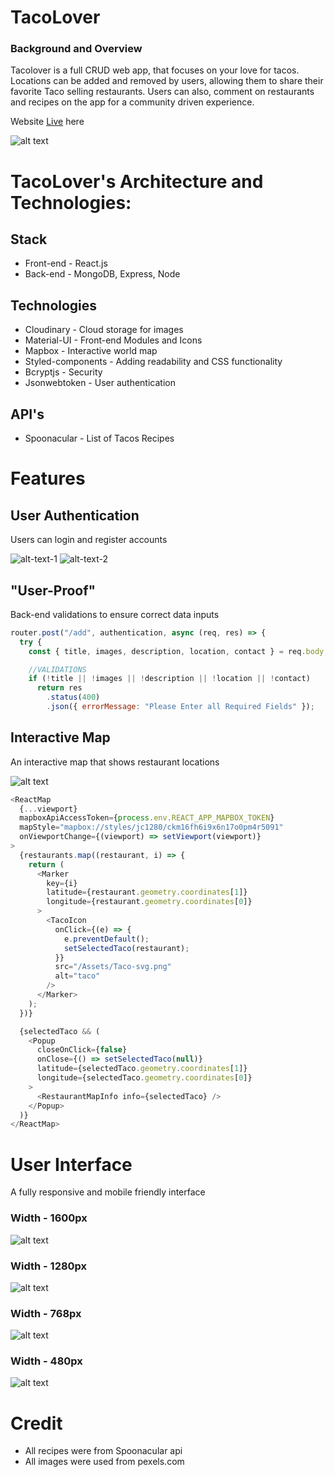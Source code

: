 # TacoLover

### Background and Overview

Tacolover is a full CRUD web app, that focuses on your love for tacos. Locations can be added and removed by users, allowing them to share their favorite Taco selling restaurants. Users can also, comment on restaurants and recipes on the app for a community driven experience.

Website [Live](https://tacolover-1.herokuapp.com/) here

![alt text](https://github.com/JoncarlosT/TacoLover-V2/blob/main/client/public/github/TacoLover-%20Landing%20Page.gif)

# TacoLover's Architecture and Technologies:

## Stack

- Front-end - React.js
- Back-end - MongoDB, Express, Node

## Technologies

- Cloudinary - Cloud storage for images
- Material-UI - Front-end Modules and Icons
- Mapbox - Interactive world map
- Styled-components - Adding readability and CSS functionality
- Bcryptjs - Security
- Jsonwebtoken - User authentication

## API's

- Spoonacular - List of Tacos Recipes

# Features

## User Authentication

Users can login and register accounts

![alt-text-1](https://github.com/JoncarlosT/TacoLover-V2/blob/main/client/public/github/JS.png) ![alt-text-2](https://github.com/JoncarlosT/TacoLover-V2/blob/main/client/public/github/jsx.png)

## "User-Proof"

Back-end validations to ensure correct data inputs

```javascript
router.post("/add", authentication, async (req, res) => {
  try {
    const { title, images, description, location, contact } = req.body;

    //VALIDATIONS
    if (!title || !images || !description || !location || !contact)
      return res
        .status(400)
        .json({ errorMessage: "Please Enter all Required Fields" });
```

## Interactive Map

An interactive map that shows restaurant locations

![alt text](https://github.com/JoncarlosT/TacoLover-V2/blob/main/client/public/github/TacoLover%20-%20Map.gif)

```javascript
<ReactMap
  {...viewport}
  mapboxApiAccessToken={process.env.REACT_APP_MAPBOX_TOKEN}
  mapStyle="mapbox://styles/jc1280/ckm16fh6i9x6n17o0pm4r5091"
  onViewportChange={(viewport) => setViewport(viewport)}
>
  {restaurants.map((restaurant, i) => {
    return (
      <Marker
        key={i}
        latitude={restaurant.geometry.coordinates[1]}
        longitude={restaurant.geometry.coordinates[0]}
      >
        <TacoIcon
          onClick={(e) => {
            e.preventDefault();
            setSelectedTaco(restaurant);
          }}
          src="/Assets/Taco-svg.png"
          alt="taco"
        />
      </Marker>
    );
  })}

  {selectedTaco && (
    <Popup
      closeOnClick={false}
      onClose={() => setSelectedTaco(null)}
      latitude={selectedTaco.geometry.coordinates[1]}
      longitude={selectedTaco.geometry.coordinates[0]}
    >
      <RestaurantMapInfo info={selectedTaco} />
    </Popup>
  )}
</ReactMap>
```

# User Interface

A fully responsive and mobile friendly interface

### Width - 1600px

![alt text](https://github.com/JoncarlosT/TacoLover-V2/blob/main/client/public/github/Tacolover-%201600px.PNG)

### Width - 1280px

![alt text](https://github.com/JoncarlosT/TacoLover-V2/blob/main/client/public/github/Tacolover-%201280px.PNG)

### Width - 768px

![alt text](https://github.com/JoncarlosT/TacoLover-V2/blob/main/client/public/github/Tacolover-%20768px.PNG)

### Width - 480px

![alt text](https://github.com/JoncarlosT/TacoLover-V2/blob/main/client/public/github/Tacolover-%20480px.PNG)

# Credit

- All recipes were from Spoonacular api
- All images were used from pexels.com
